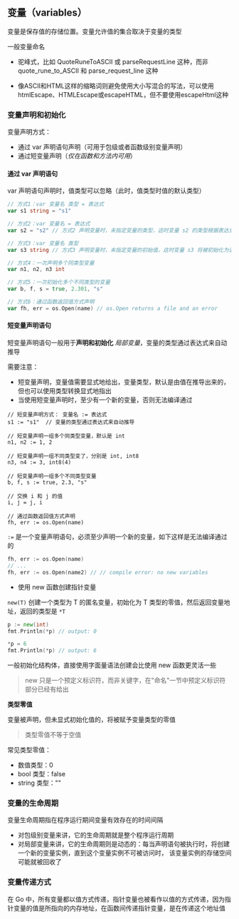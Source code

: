 ## 变量（variables）



变量是保存值的存储位置。变量允许值的集合取决于变量的类型



一般变量命名

- 驼峰式，比如 QuoteRuneToASCII 或 parseRequestLine 这种，而非 quote_rune_to_ASCII 和 parse_request_line 这种

- 像ASCII和HTML这样的缩略词则避免使用大小写混合的写法，可以使用htmlEscape、HTMLEscape或escapeHTML，但不要使用escapeHtml这种

    

### 变量声明和初始化



变量声明方式：

- 通过 var 声明语句声明（可用于包级或者函数级别变量声明）
- 通过短变量声明（*仅在函数和方法内可用*）



#### 通过 var 声明语句

var 声明语句声明时，值类型可以忽略（此时，值类型时值的默认类型）

```go
// 方式1：var 变量名 类型 = 表达式
var s1 string = "s1"

// 方式2：var 变量名 = 表达式
var s2 = "s2" // 方式2 声明变量时，未指定变量的类型，这时变量 s2 的类型根据表达式的值来推导变量的类型

// 方式3：var 变量名 类型
var s3 string // 方式3 声明变量时，未指定变量的初始值，这时变量 s3 将被初始化为该变量类型的零值

// 方式4：一次声明多个同类型变量
var n1, n2, n3 int

// 方式5：一次初始化多个不同类型的变量
var b, f, s = true, 2.301, "s"

// 方式6：通过函数返回值方式声明
var fh, err = os.Open(name) // os.Open returns a file and an error
```



#### 短变量声明语句

短变量声明语句一般用于**声明和初始化** *局部变量*，变量的类型通过表达式来自动推导

需要注意：

- 短变量声明，变量值需要显式地给出，变量类型，默认是由值在推导出来的，但也可以使用类型转换显式地指出
- 当使用短变量声明时，至少有一个新的变量，否则无法编译通过



```
// 短变量声明方式： 变量名 := 表达式
s1 := "s1"  // 变量的类型通过表达式来自动推导

// 短变量声明一组多个同类型变量，默认是 int
n1, n2 := 1, 2

// 短变量声明一组不同类型变了，分别是 int, int8
n3, n4 := 3, int8(4)

// 短变量声明一组多个不同类型变量
b, f, s := true, 2.3, "s"

// 交换 i 和 j 的值
i, j = j, i

// 通过函数返回值方式声明
fh, err := os.Open(name)
```

`:=` 是一个变量声明语句，必须至少声明一个新的变量，如下这样是无法编译通过的

```go
fh, err := os.Open(name)
// ...
fh, err := os.Open(name2) // // compile error: no new variables
```



- 使用 new 函数创建指针变量

`new(T)` 创建一个类型为 T 的匿名变量，初始化为 T 类型的零值，然后返回变量地址，返回的类型是 `*T`

```go
p := new(int)
fmt.Println(*p) // output: 0

*p = 6
fmt.Println(*p) // output: 6
```

一般初始化结构体，直接使用字面量语法创建会比使用 new 函数更灵活一些

> new 只是一个预定义标识符，而非关键字，在"命名"一节中预定义标识符部分已经有给出



**类型零值**

变量被声明，但未显式初始化值的，将被赋予变量类型的零值



> 类型零值不等于空值



常见类型零值：

- 数值类型：0
- bool 类型：false
- string 类型：""





### 变量的生命周期

变量生命周期指在程序运行期间变量有效存在的时间间隔

- 对包级别变量来讲，它的生命周期就是整个程序运行周期
- 对局部变量来讲，它的生命周期则是动态的：每当声明语句被执行时，将创建一个新的变量实例，直到这个变量实例不可被访问时，
    该变量实例的存储空间可能就被回收了

### 变量传递方式

在 Go 中，所有变量都以值方式传递，指针变量也被看作以值的方式传递，因为指针变量的值是所指向的内存地址，在函数间传递指针变量，是在传递这个地址值

